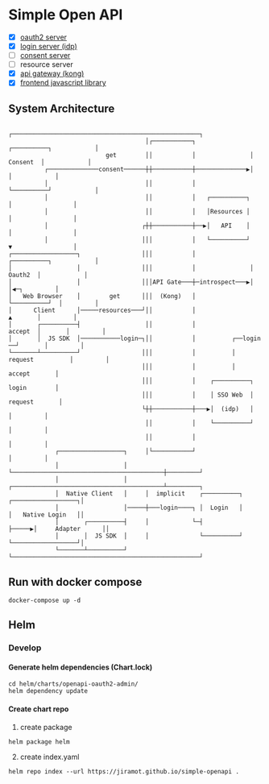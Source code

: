 # Simple Open API

- [x] [oauth2 server](https://github.com/jiramot/go-oauth2)
- [x] [login server (idp)](https://github.com/jiramot/express-oauth2-sso-web)
- [ ] [consent server](https://github.com/jiramot/express-oauth2-sso-web)
- [ ] resource server
- [x] [api gateway (kong)](https://github.com/jiramot/kong-oauth2-plugin)
- [x] [frontend javascript library](https://github.com/jiramot/openapi-frontend-lib)

## System Architecture
```
                                      ┌────────────────────────────────────────────────────┐
                                      │┌───────────┐               ┌──────────┐            │
                           get        ││           │               │ Consent  │            │
          ┌──────────────consent──────┼┼───────────┼──────────────▶│          │            │
          │                           ││           │               └──────────┘            │
          │                           ││           │   ┌──────────┐      │                 │
          │                           ││           │   │Resources │      │                 │
          │                          ┌┼┼───────────┼──▶│   API    │      │                 │
          │                          │││           │   └──────────┘      ▼                 │
┌──────────────────┐                 │││           │               ┌──────────┐            │
│                  │                 │││           │               │  Oauth2  │            │
│                  │                 │││API Gate───┼─introspect───▶│          │◀─┐         │
│   Web Browser    │        get      │││  (Kong)   │               └──────────┘  │         │
│      Client      │─────resources───┘││           │                     ▲       │         │
│       ┌──────────┤                  ││           │             accept  │       │         │
│       │  JS SDK  │───────────login─┐││           │          ┌──login ──┘       │         │
└───────┴──────────┘                 │││           │          │ request          │         │
                                     │││           │          │               accept       │
                                     │││           │    ┌──────────┐          login        │
                                     │││           │    │ SSO Web  │         request       │
                                     └┼┼───────────┼───▶│  (idp)   │             │         │
                                      ││           │    └──────────┘             │         │
                                      ││           │                             │         │
             ┌──────────────────┐     │└───────────┘                             │         │
             │                  │     └──────────────────────────────────────────┼─────────┘
             │                  │     ┌──────────────────────────────────────────┴─────────┐
             │  Native Client   │     │  implicit    ┌──────────┐      ┌──────────────────┐│
             │                  │─────┼───login────┐ │  Login   │      │   Native Login   ││
             │       ┌──────────┤     │            └─┤          ├─────▶│     Adapter      ││
             │       │  JS SDK  │     │              └──────────┘      └──────────────────┘│
             └───────┴──────────┘     └────────────────────────────────────────────────────┘
```

## Run with docker compose
```
docker-compose up -d
```

## Helm

### Develop
#### Generate helm dependencies (Chart.lock)
```
cd helm/charts/openapi-oauth2-admin/
helm dependency update
```
#### Create chart repo
1. create package
```
helm package helm
```
2. create index.yaml
```
helm repo index --url https://jiramot.github.io/simple-openapi .
```
